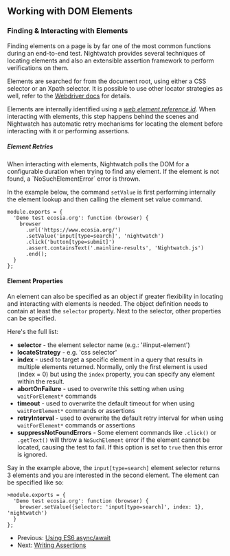## Working with DOM Elements

<h3 id="finding-amp-interacting-with-elements"><span>Finding &amp; Interacting with Elements</span></h3>

Finding elements on a page is by far one of the most common functions during an end-to-end test. Nightwatch provides several techniques of locating elements and also an extensible assertion framework to perform verifications on them. 

Elements are searched for from the document root, using either a CSS selector or an Xpath selector. It is possible to use other locator strategies as well, refer to the [Webdriver docs][2] for details.

Elements are internally identified using a _[web element reference id][3]_. When interacting with elements, this step happens behind the scenes and Nightwatch has automatic retry mechanisms for locating the element before interacting with it or performing assertions.

<div class="alert alert-info">
<h5>Element Retries</h5>
When interacting with elements, Nightwatch polls the DOM for a configurable duration when trying to find any element. If the element is not found, a `NoSuchElementError` error is thrown. 
</div>

In the example below, the command `setValue` is first performing internally the element lookup and then calling the element set value command.  

<div class="sample-test">
<pre data-language="javascript"><code class="language-javascript">module.exports = {
  'Demo test ecosia.org': function (browser) {
    browser
      .url('https://www.ecosia.org/')
      .setValue('input[type=search]', 'nightwatch')
      .click('button[type=submit]')
      .assert.containsText('.mainline-results', 'Nightwatch.js')
      .end();
  }
};</code></pre>
</div>

#### Element Properties

An element can also be specified as an object if greater flexibility in locating and interacting with elements is needed. The object definition needs to contain at least the `selector` property. 
Next to the selector, other properties can be specified. 

Here's the full list:

- **selector** - the element selector name (e.g.: '#input-element')
- **locateStrategy** - e.g. 'css selector'
- **index** - used to target a specific element in a query that results in multiple elements returned. Normally, only the first element is used (index = 0) but using the `index` property, you can specify any element within the result. 
- **abortOnFailure** - used to overwrite this setting when using `waitForElement*` commands
- **timeout** - used to overwrite the default timeout for when using `waitForElement*` commands or assertions
- **retryInterval** - used to overwrite the default retry interval for when using `waitForElement*` commands or assertions
- **suppressNotFoundErrors** - Some element commands like `.click()` or `.getText()` will throw a `NoSuchElement` error if the element cannot be located, causing the test to fail. If this option is set to `true` then this error is ignored.

Say in the example above, the `input[type=search]` element selector returns 3 elements and you are interested in the second element. The element can be specified like so:

<div class="sample-test">
<pre data-language="javascript"><code class="language-javascript">>module.exports = {
  'Demo test ecosia.org': function (browser) {
    browser.setValue({selector: 'input[type=search]', index: 1}, 'nightwatch')
  }
};</code></pre>
</div>

- Previous: [Using ES6 async/await](/guide/using-nightwatch/using-es6-async.html)
- Next: [Writing Assertions](/guide/using-nightwatch/writing-assertions.html)

[2]:	https://www.w3.org/TR/webdriver/#locator-strategies
[3]:	https://www.w3.org/TR/webdriver/#elements
